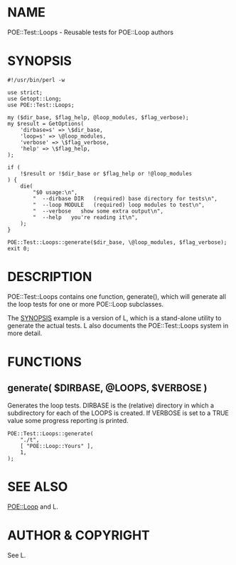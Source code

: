 # NAME

POE::Test::Loops - Reusable tests for POE::Loop authors

# SYNOPSIS

	#!/usr/bin/perl -w

	use strict;
	use Getopt::Long;
	use POE::Test::Loops;

	my ($dir_base, $flag_help, @loop_modules, $flag_verbose);
	my $result = GetOptions(
		'dirbase=s' => \$dir_base,
		'loop=s' => \@loop_modules,
		'verbose' => \$flag_verbose,
		'help' => \$flag_help,
	);

	if (
		!$result or !$dir_base or $flag_help or !@loop_modules
	) {
		die(
			"$0 usage:\n",
			"  --dirbase DIR   (required) base directory for tests\n",
			"  --loop MODULE   (required) loop modules to test\n",
			"  --verbose   show some extra output\n",
			"  --help   you're reading it\n",
		);
	}

	POE::Test::Loops::generate($dir_base, \@loop_modules, $flag_verbose);
	exit 0;

# DESCRIPTION

POE::Test::Loops contains one function, generate(), which will
generate all the loop tests for one or more POE::Loop subclasses.

The [SYNOPSIS](#pod_SYNOPSIS) example is a version of L<poe-gen-tests>, which is a
stand-alone utility to generate the actual tests.  L<poe-gen-tests>
also documents the POE::Test::Loops system in more detail.

# FUNCTIONS

## generate( $DIRBASE, \@LOOPS, $VERBOSE )

Generates the loop tests.  DIRBASE is the (relative) directory in
which a subdirectory for each of the LOOPS is created.  If VERBOSE is
set to a TRUE value some progress reporting is printed.

	POE::Test::Loops::generate(
		"./t",
		[ "POE::Loop::Yours" ],
		1,
	);

# SEE ALSO

[POE::Loop](http://search.cpan.org/perldoc?POE::Loop) and L<poe-gen-tests>.

# AUTHOR & COPYRIGHT

See L<poe-gen-tests>.